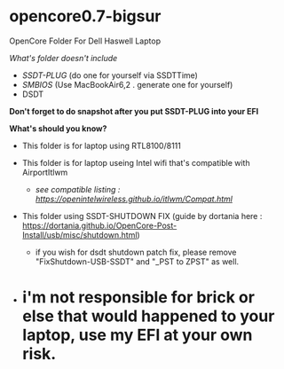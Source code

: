 # opencore0.7-bigsur
OpenCore Folder For Dell Haswell Laptop

*What's folder doesn't include*
  - *SSDT-PLUG* (do one for yourself via SSDTTime) 
  - *SMBIOS* (Use MacBookAir6,2 . generate one for yourself)
  - DSDT

**__Don't forget to do snapshot after you put SSDT-PLUG into your EFI__**

__What's should you know?__
  - This folder is for laptop using RTL8100/8111
  - This folder is for laptop useing Intel wifi that's compatible with AirportItlwm
    - *see compatible listing : https://openintelwireless.github.io/itlwm/Compat.html*
  - This folder using SSDT-SHUTDOWN FIX (guide by dortania here : https://dortania.github.io/OpenCore-Post-Install/usb/misc/shutdown.html)
    - if you wish for dsdt shutdown patch fix, please remove "FixShutdown-USB-SSDT" and "_PST to ZPST" as well.

  - # __i'm not responsible for brick or else that would happened to your laptop, use my EFI at your own risk.__
